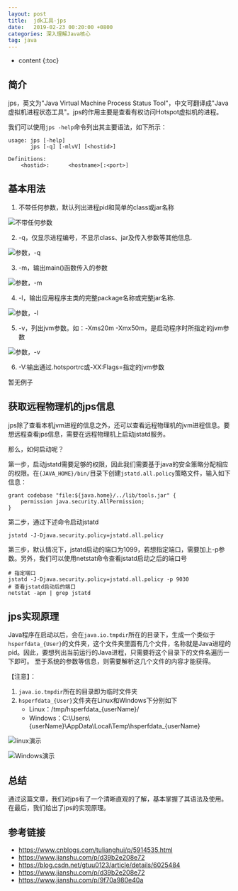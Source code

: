 ```yaml
---
layout: post
title:  jdk工具-jps
date:   2019-02-23 00:20:00 +0800
categories: 深入理解Java核心
tag: java
---
```


* content
{:toc}

## 简介

jps，英文为"Java Virtual Machine Process Status Tool"，中文可翻译成"Java虚拟机进程状态工具"。jps的作用主要是查看有权访问Hotspot虚拟机的进程。

我们可以使用`jps -help`命令列出其主要语法，如下所示：

```
usage: jps [-help]
       jps [-q] [-mlvV] [<hostid>]

Definitions:
    <hostid>:      <hostname>[:<port>]
```

## 基本用法

1. 不带任何参数，默认列出进程pid和简单的class或jar名称

![不带任何参数](https://upload-images.jianshu.io/upload_images/845143-d465e00f84158a4c.png?jianshufrom=1)


2. -q，仅显示进程编号，不显示class、jar及传入参数等其他信息.

![参数，-q](https://upload-images.jianshu.io/upload_images/845143-132818c709bd4127.png?jianshufrom=1)

3. -m，输出main()函数传入的参数

![参数，-m](https://upload-images.jianshu.io/upload_images/845143-95d0470146aedf28.png?jianshufrom=1)

4. -l，输出应用程序主类的完整package名称或完整jar名称.

![参数，-l](https://upload-images.jianshu.io/upload_images/845143-564e79de0329e9cc.png?jianshufrom=1)

5. -v，列出jvm参数。如：-Xms20m -Xmx50m，是启动程序时所指定的jvm参数

![参数，-v](https://upload-images.jianshu.io/upload_images/845143-b2caafef4c0863dd.png?jianshufrom=1)

6. -V:输出通过.hotsportrc或-XX:Flags=<filename>指定的jvm参数

暂无例子

## 获取远程物理机的jps信息

jps除了查看本机jvm进程的信息之外，还可以查看远程物理机的jvm进程信息。要想远程查看jps信息，需要在远程物理机上启动jstatd服务。

那么，如何启动呢？

第一步，启动jstatd需要足够的权限，因此我们需要基于java的安全策略分配相应的权限。在`{JAVA_HOME}/bin/`目录下创建`jstatd.all.policy`策略文件，输入如下信息：

```
grant codebase "file:${java.home}/../lib/tools.jar" {
    permission java.security.AllPermission;
}
```

第二步，通过下述命令启动jstatd

```
jstatd -J-Djava.security.policy=jstatd.all.policy
```

第三步，默认情况下，jstatd启动的端口为1099，若想指定端口，需要加上-p参数。另外，我们可以使用netstat命令查看jstatd启动之后的端口号

```
# 指定端口
jstatd -J-Djava.security.policy=jstatd.all.policy -p 9030
# 查看jstatd启动后的端口
netstat -apn | grep jstatd
```

## jps实现原理

Java程序在启动以后，会在`java.io.tmpdir`所在的目录下，生成一个类似于`hsperfdata_{User}`的文件夹，这个文件夹里面有几个文件，名称就是Java进程的pid。因此，要想列出当前运行的Java进程，只需要将这个目录下的文件名遍历一下即可。 至于系统的参数等信息，则需要解析这几个文件的内容才能获得。

【注意】：

1. `java.io.tmpdir`所在的目录即为临时文件夹
2. `hsperfdata_{User}`文件夹在Linux和Windows下分别如下
    + Linux：/tmp/hsperfdata_{userName}/
    + Windows：C:\Users\\{userName}\AppData\Local\Temp\hsperfdata_{userName}

![linux演示](https://upload-images.jianshu.io/upload_images/845143-3a095371d335e6d9.png?jianshufrom=1)

![Windows演示](https://upload-images.jianshu.io/upload_images/845143-0509ca024eb66b91.png?jianshufrom=1)

## 总结

通过这篇文章，我们对jps有了一个清晰直观的了解，基本掌握了其语法及使用。在最后，我们给出了jps的实现原理。

## 参考链接

+ https://www.cnblogs.com/tulianghui/p/5914535.html
+ https://www.jianshu.com/p/d39b2e208e72
+ https://blog.csdn.net/gtuu0123/article/details/6025484
+ https://www.jianshu.com/p/d39b2e208e72
+ https://www.jianshu.com/p/9f70a980e40a
